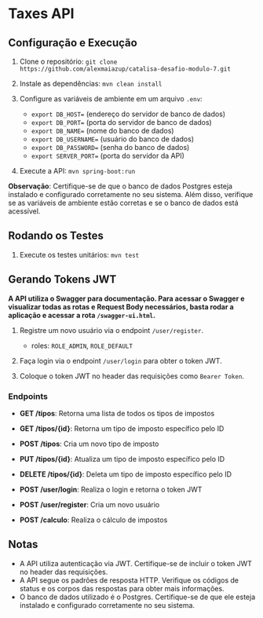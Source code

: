 # Taxes API

## Configuração e Execução

1. Clone o repositório: `git clone https://github.com/alexmaiazup/catalisa-desafio-modulo-7.git`

2. Instale as dependências: `mvn clean install`

3. Configure as variáveis de ambiente em um arquivo `.env`:
	* `export DB_HOST=` (endereço do servidor de banco de dados)
	* `export DB_PORT=` (porta do servidor de banco de dados)
	* `export DB_NAME=` (nome do banco de dados)
	* `export DB_USERNAME=` (usuário do banco de dados)
	* `export DB_PASSWORD=` (senha do banco de dados)
	* `export SERVER_PORT=` (porta do servidor da API)

4. Execute a API: `mvn spring-boot:run`

**Observação**: Certifique-se de que o banco de dados Postgres esteja instalado e configurado corretamente no seu sistema. Além disso, verifique se as variáveis de ambiente estão corretas e se o banco de dados está acessível.

## Rodando os Testes

1. Execute os testes unitários: `mvn test`

## Gerando Tokens JWT

**A API utiliza o Swagger para documentação. Para acessar o Swagger e visualizar todas as rotas e Request Body necessários, basta rodar a aplicação e acessar a rota `/swagger-ui.html`.**

1. Registre um novo usuário via o endpoint `/user/register`.
   - roles: `ROLE_ADMIN`, `ROLE_DEFAULT`

2. Faça login via o endpoint `/user/login` para obter o token JWT.

3. Coloque o token JWT no header das requisições como `Bearer Token`.

### Endpoints

* **GET /tipos**: Retorna uma lista de todos os tipos de impostos

* **GET /tipos/{id}**: Retorna um tipo de imposto específico pelo ID

* **POST /tipos**: Cria um novo tipo de imposto

* **PUT /tipos/{id}**: Atualiza um tipo de imposto específico pelo ID

* **DELETE /tipos/{id}**: Deleta um tipo de imposto específico pelo ID

* **POST /user/login**: Realiza o login e retorna o token JWT

* **POST /user/register**: Cria um novo usuário

* **POST /calculo**: Realiza o cálculo de impostos

## Notas

* A API utiliza autenticação via JWT. Certifique-se de incluir o token JWT no header das requisições.
* A API segue os padrões de resposta HTTP. Verifique os códigos de status e os corpos das respostas para obter mais informações.
* O banco de dados utilizado é o Postgres. Certifique-se de que ele esteja instalado e configurado corretamente no seu sistema.
